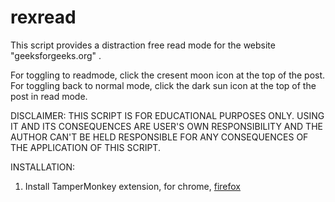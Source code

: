 # rexread

This script provides a distraction free read mode for the website "geeksforgeeks.org" .

For toggling to readmode, click the cresent moon icon at the top of the post.
For toggling back to normal mode, click the dark sun icon at the top of the post in read mode.

DISCLAIMER:
THIS SCRIPT IS FOR EDUCATIONAL PURPOSES ONLY.
USING IT AND ITS CONSEQUENCES ARE USER'S OWN RESPONSIBILITY AND THE AUTHOR CAN'T BE  HELD RESPONSIBLE FOR ANY CONSEQUENCES OF THE APPLICATION OF THIS SCRIPT.

INSTALLATION:
1. Install TamperMonkey extension, for chrome, <a title="firefox" href="https://addons.mozilla.org/en-US/firefox/addon/tampermonkey/">firefox</a>
